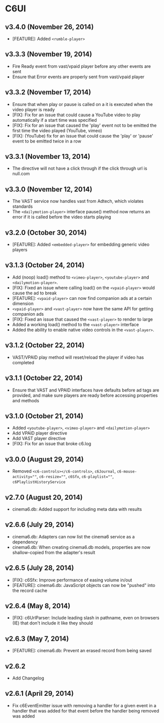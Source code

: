 # C6UI

## v3.4.0 (November 26, 2014)
* [FEATURE]: Added ```<rumble-player>```

## v3.3.3 (November 19, 2014)
* Fire Ready event from vast/vpaid player before any other events are sent
* Ensure that Error events are properly sent from vast/vpaid player

## v3.3.2 (November 17, 2014)
* Ensure that when play or pause is called on a <vast-player> it is
  executed when the video player is ready
* [FIX]: Fix for an issue that could cause a YouTube video to play
  automatically if a start time was specified
* [FIX]: Fix for an issue that caused the 'play' event not to be emitted
  the first time the video played (YouTube, vimeo)
* [FIX]: (YouTube) fix for an issue that could cause the 'play' or
  'pause' event to be emitted twice in a row

## v3.3.1 (November 13, 2014)
* The <vast-player> directive will not have a click through if the
  click through url is null.com

## v3.3.0 (November 12, 2014)
* The VAST service now handles vast from Adtech, which violates standards
* The ```<dailymotion-player>``` interface pause() method now returns an
  error if it is called before the video starts playing

## v3.2.0 (October 30, 2014)
* [FEATURE]: Added ```<embedded-player>``` for embedding generic video
  players

## v3.1.3 (October 24, 2014)
* Add (noop) load() method to ```<vimeo-player>```,
  ```<youtube-player>``` and ```<dailymotion-player>```.
* [FIX]: Fixed an issue where calling load() on the ```<vpaid-player>```
  would cause the ad to break
* [FEATURE]: ```<vpaid-player>``` can now find companion ads at a
  certain dimension
* ```<vpaid-player>``` and ```<vast-player>``` now have the same API for
  getting companion ads
* [FIX]: Fixed an issue that caused the ```<vast-player>``` to render to
  large
* Added a working load() method to the ```<vast-player>``` interface
* Added the ability to enable native video controls in the
  ```<vast-player>```.

## v3.1.2 (October 22, 2014)
* VAST/VPAID play method will reset/reload the player if video has completed

## v3.1.1 (October 22, 2014)
* Ensure that VAST and VPAID interfaces have defaults before ad tags
  are provided, and make sure players are ready before accessing
  properties and methods

## v3.1.0 (October 21, 2014)
* Added ```<youtube-player>```, ```<vimeo-player>```
  and ```<dailymotion-player>```
* Add VPAID player directive
* Add VAST player directive
* [FIX]: Fix for an issue that broke c6.log

## v3.0.0 (August 29, 2014)
* Removed ```<c6-controls></c6-controls>```, ```c6Journal```,
   ```c6-mouse-activity=""```, ```c6-resize=""```, ```c6Sfx```,
   ```c6-playlist=""```, ```c6PlaylistHistoryService```

## v2.7.0 (August 20, 2014)
* cinema6.db: Added support for including meta data with results

## v2.6.6 (July 29, 2014)
* cinema6.db: Adapters can now list the cinema6 service as a dependency
* cinema6.db: When creating cinema6.db models, properties are now
  shallow-copied from the adapter's result

## v2.6.5 (July 28, 2014)
* [FIX]: c6Sfx: Improve performance of easing volume in/out
* [FEATURE]: cinema6.db: JavaScript objects can now be "pushed" into
  the record cache

## v2.6.4 (May 8, 2014)
* [FIX]: c6UrlParser: Include leading slash in pathname, even on
  browsers (IE) that don't include it like they should

## v2.6.3 (May 7, 2014)
* [FEATURE]: cinema6.db: Prevent an erased record from being saved

## v2.6.2
* Add Changelog

## v2.6.1 (April 29, 2014)
* Fix c6EventEmitter issue with removing a handler for a given event in a handler that was added for that event before the handler being removed was added
